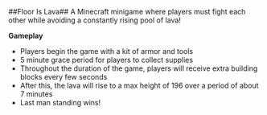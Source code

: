 ##Floor Is Lava##
A Minecraft minigame where players must fight each other while avoiding a constantly rising pool of lava!

**Gameplay**
- Players begin the game with a kit of armor and tools
- 5 minute grace period for players to collect supplies
- Throughout the duration of the game, players will receive extra building blocks every few seconds
- After this, the lava will rise to a max height of 196 over a period of about 7 minutes
- Last man standing wins!
